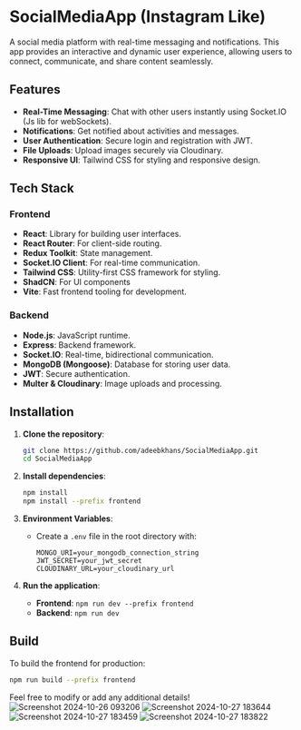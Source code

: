 # SocialMediaApp (Instagram Like)

A social media platform with real-time messaging and notifications. This app provides an interactive and dynamic user experience, allowing users to connect, communicate, and share content seamlessly.

## Features

- **Real-Time Messaging**: Chat with other users instantly using Socket.IO (Js lib for webSockets).
- **Notifications**: Get notified about activities and messages.
- **User Authentication**: Secure login and registration with JWT.
- **File Uploads**: Upload images securely via Cloudinary.
- **Responsive UI**: Tailwind CSS for styling and responsive design.

## Tech Stack

### Frontend
- **React**: Library for building user interfaces.
- **React Router**: For client-side routing.
- **Redux Toolkit**: State management.
- **Socket.IO Client**: For real-time communication.
- **Tailwind CSS**: Utility-first CSS framework for styling.
- **ShadCN**: For UI components
- **Vite**: Fast frontend tooling for development.

### Backend
- **Node.js**: JavaScript runtime.
- **Express**: Backend framework.
- **Socket.IO**: Real-time, bidirectional communication.
- **MongoDB (Mongoose)**: Database for storing user data.
- **JWT**: Secure authentication.
- **Multer & Cloudinary**: Image uploads and processing.

## Installation

1. **Clone the repository**:
   ```bash
   git clone https://github.com/adeebkhans/SocialMediaApp.git
   cd SocialMediaApp
   ```

2. **Install dependencies**:
   ```bash
   npm install
   npm install --prefix frontend
   ```

3. **Environment Variables**:
   - Create a `.env` file in the root directory with:
     ```
     MONGO_URI=your_mongodb_connection_string
     JWT_SECRET=your_jwt_secret
     CLOUDINARY_URL=your_cloudinary_url
     ```

4. **Run the application**:
   - **Frontend**: `npm run dev --prefix frontend`
   - **Backend**: `npm run dev`

## Build

To build the frontend for production:
```bash
npm run build --prefix frontend
```

Feel free to modify or add any additional details!
![Screenshot 2024-10-26 093206](https://github.com/user-attachments/assets/290830f9-f36f-4c2d-84bd-1bbc99816d4f)
![Screenshot 2024-10-27 183644](https://github.com/user-attachments/assets/5218feae-614f-48a8-96cb-6b5b35fa5e99)
![Screenshot 2024-10-27 183459](https://github.com/user-attachments/assets/5c531e23-0fe1-4950-9381-eb465ac84c75)
![Screenshot 2024-10-27 183822](https://github.com/user-attachments/assets/1bd402ce-9526-46bc-9564-0524b7db0f1c)


